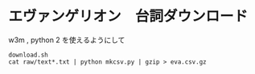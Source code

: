 エヴァンゲリオン　台詞ダウンロード
============================

w3m , python 2 を使えるようにして

```
download.sh
cat raw/text*.txt | python mkcsv.py | gzip > eva.csv.gz
```
